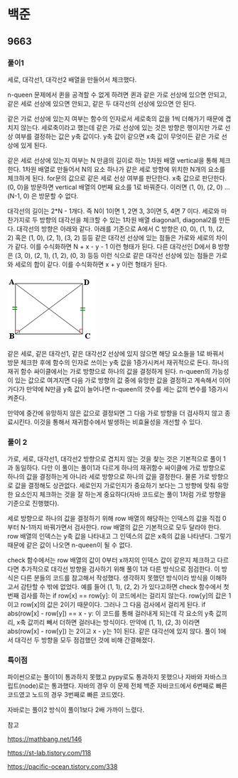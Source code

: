 # 백준

## 9663

### 풀이1 

세로, 대각선1, 대각선2 배열을 만들어서 체크했다.

n-queen 문제에서 퀸을 공격할 수 없게 하려면 퀸과 같은 가로 선상에 있으면 안되고, 같은 세로 선상에 있으면 안되고, 같은 두 대각선의 선상에 있으면 안 된다. 

같은 가로 선상에 있는지 여부는 함수의 인자로서 세로축의 값을 1씩 더해가기 때문에 겹치지 않는다. 세로축이라고 했는데 같은 가로 선상에 있는 것은 방향은 행이지만 가로 선상 여부를 결정하는 값은 y축 값이다. y축 값이 같으면 x축 값이 무엇이든 같은 가로 선상에 있게 된다.

같은 세로 선상에 있는지 여부는 N 만큼의 길이로 하는 1차원 배열 vertical을 통해 체크한다. 1차원 배열로 만들어서 N의 요소 하나가 같은 세로 방향에 위치한 N개의 요소를 체크하게 된다. for문의 값으로 같은 세로 선상 여부를 판단한다. x축 값으로 판단한다. (0, 0)을 방문하면 vertical 배열의 0번째 요소를 1로 바꿔준다. 이러면 (1, 0), (2, 0) ...(N-1, 0) 은 방문할 수 없다.

대각선의 길이는 2*N - 1개다. 즉 N이 1이면 1, 2면 3, 3이면 5, 4면 7 이다. 세로와 마찬가지로 두 방향의 대각선을 체크할 수 있는 1차원 배열 diagonal1, diagonal2를 만든다. 대각선의 방향은 아래와 같다. 아래를 기준으로 A에서 C 방향은 (0, 0), (1, 1), (2, 2) 혹은 (1, 0), (2, 1), (3, 2) 등등 같은 대각선 선상에 있는 점들은 가로와 세로의 차이가 같다. 이를 수식화하면 N + x - y - 1 이런 형태가 된다. 다른 대각선인 D에서 B 방향은 (3, 0), (2, 1), (1, 2), (0, 3) 등등 이런 식으로 같은 대각선 선상에 있는 점들은 가로와 세로의 합이 같다. 이를 수식화하면 x + y 이런 형태가 된다.

![대각선](대각선.png)

같은 세로, 같은 대각선1, 같은 대각선2 선상에 있지 않으면 해당 요소들을 1로 바꿔서 방문 체크한 후에 함수의 인자로 쓰이는 y축 값을 1증가시켜서 재귀적으로 돈다. 하나의 재귀 함수 싸이클에서는 가로 방향으로 하나의 값을 결정하게 된다. n-queen의 가능성이 있는 값으로 여겨지면 다음 가로 방향의 값 중에 유망한 값을 결정하고 계속해서 이어가다가 만약에 N만큼 y축 값이 늘어나면 n-queen의 갯수를 세는 값의 변수를 1증가시켜준다.

만약에 중간에 유망하지 않은 값으로 결정되면 그 다음 가로 방향을 더 검사하지 않고 종료시킨다. 이것을 통해서 재귀함수에서 발생하는 비효율성을 개선할 수 있다.



### 풀이 2

가로, 세로, 대각선1, 대각선2 방향으로 겹치지 않는 것을 찾는 것은 기본적으로 풀이 1과 동일하다. 다만 이 풀이는 풀이1과 다르게 하나의 재귀함수 싸이클에 가로 방향으로 하나의 값을 결정하는게 아니라 세로 방향으로 하나의 값을 결정한다. 물론 가로 방향으로 값을 결정해도 상관없다. 세로인지 가로인지가 중요하기 보다는 그 방향에 맞춰 유망한 요소인지 체크하는 것을 잘 하는게 중요하다(자바 코드로는 풀이 1처럼 가로 방향을 기준으로 진행했다).

세로 방향으로 하나의 값을 결정하기 위해 row 배열의 해당하는 인덱스의 값을 직접 0부터 N-1까지 바꿔가면서 검사한다. row 배열의 값은 기본적으로 모두 달라야 한다. row 배열의 인덱스는 y축 값을 나타내고 그 인덱스의 값은 x축의 값을 나타낸다. 그렇기 때문에 같은 값이 나오면 n-queen이 될 수 없다.

check 함수에서는 row 배열의 값이 0부터 x까지의 인덱스 값이 같은지 체크하고 다르다면 추가적으로 대각선 방향을 검사하기 위해 풀이 1과 다른 방식으로 점검한다. 이 방식은 다른 분들의 코드를 참고해서 작성했다. 생각하지 못했던 방식이라 방식을 이해하고서 감탄할 수 밖에 없었다. 예를 들어 (1, 1), (2, 2) 가 있다고하면 check 함수에서 첫번째 검사를 하는 if row[x] == row[y]: 이 코드에서는 걸리지 않는다. row[y]의 값은 1이고 row[x]의 값은 2이기 때문이다. 그러나 그 다음 검사에서 걸리게 된다. if abs(row[x] - row[y]) == x - y: 이 코드를 통해 걸러내게 되는데 각 요소의 y축 값끼리, x축 값끼리 빼서 더하면 걸러내는 방식이다. 만약에 (1, 1), (2, 3) 이라면 abs(row[x] - row[y]) 는 2이고 x - y는 1이 된다. 같은 대각선에 있지 않다. 풀이 1에서 대각선 두 방향을 모두 점검했던 것에 비해 간결해졌다.



### 특이점

파이썬으로는 풀이1이 통과하지 못했고 pypy로도 통과하지 못했으나 자바와 자바스크립트(node)로는 통과했다. 자바의 경우 이 문제 전체 백준 자바코드에서 6번째로 빠른 코드였고 노드의 경우 3번째로 빠른 코드였다.

자바로는 풀이2 방식이 풀이1보다 2배 가까이 느렸다.



참고

https://mathbang.net/146

https://st-lab.tistory.com/118

https://pacific-ocean.tistory.com/338